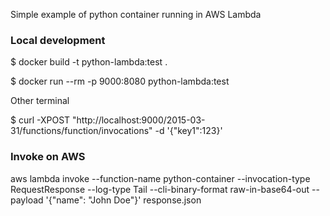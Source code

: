 Simple example of python container running in AWS Lambda

### Local development

$ docker build -t python-lambda:test .

$ docker run --rm -p 9000:8080 python-lambda:test

Other terminal

$ curl -XPOST "http://localhost:9000/2015-03-31/functions/function/invocations" -d '{"key1":123}'

### Invoke on AWS

aws lambda invoke --function-name python-container --invocation-type RequestResponse --log-type Tail --cli-binary-format raw-in-base64-out --payload '{"name": "John Doe"}' response.json
